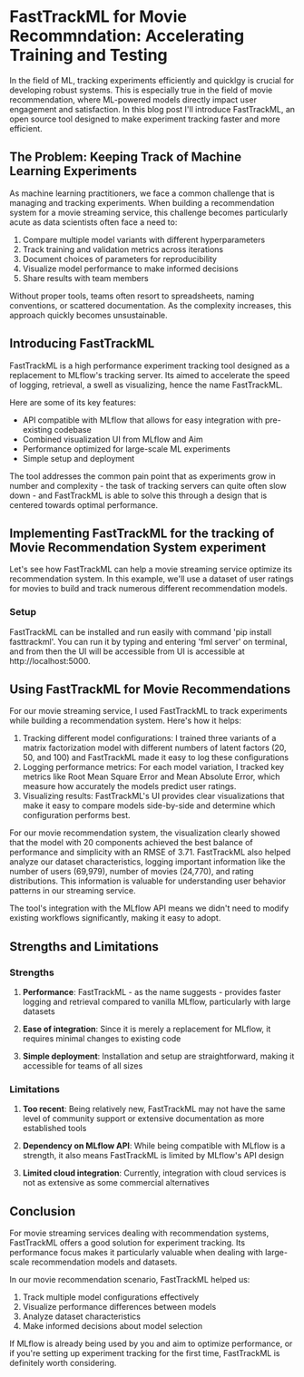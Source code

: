 # FastTrackML for Movie Recommndation: Accelerating Training and Testing

In the field of ML, tracking experiments efficiently and quicklgy is crucial for developing robust systems. This is especially true in the field of movie recommendation, where ML-powered models directly impact user engagement and satisfaction. In this blog post I'll introduce FastTrackML, an open source tool designed to make experiment tracking faster and more efficient.

## The Problem: Keeping Track of Machine Learning Experiments

As machine learning practitioners, we face a common challenge that is managing and tracking experiments. When building a recommendation system for a movie streaming service, this challenge becomes particularly acute as data scientists often face a need to:

1. Compare multiple model variants with different hyperparameters
2. Track training and validation metrics across iterations
3. Document choices of parameters for reproducibility
4. Visualize model performance to make informed decisions
5. Share results with team members

Without proper tools, teams often resort to spreadsheets, naming conventions, or scattered documentation. As the complexity increases, this approach quickly becomes unsustainable.

## Introducing FastTrackML

FastTrackML is a high performance experiment tracking tool designed as a replacement to MLflow's tracking server. Its aimed to accelerate the speed of logging, retrieval, a swell as visualizing, hence the name FastTrackML. 

Here are some of its key features:
- API compatible with MLflow that allows for easy integration with pre-existing codebase
- Combined visualization UI from MLflow and Aim
- Performance optimized for large-scale ML experiments
- Simple setup and deployment

The tool addresses the common pain point that as experiments grow in number and complexity - the task of tracking servers can quite often slow down - and FastTrackML is able to solve this through a design that is centered towards optimal performance. 

## Implementing FastTrackML for the tracking of Movie Recommendation System experiment

Let's see how FastTrackML can help a movie streaming service optimize its recommendation system. In this example, we'll use a dataset of user ratings for movies to build and track numerous different recommendation models.

### Setup

FastTrackML can be installed and run easily with command 'pip install fasttrackml'. You can run it by typing and entering 'fml server' on terminal, and from then the UI will be accessible from  UI is accessible at http://localhost:5000.

## Using FastTrackML for Movie Recommendations 

For our movie streaming service, I used FastTrackML to track experiments while building a recommendation system. Here's how it helps: 
1. Tracking different model configurations: I trained three variants of a matrix factorization model with different numbers of latent factors (20, 50, and 100) and FastTrackML made it easy to log these configurations
2. Logging performance metrics: For each model variation, I tracked key metrics like Root Mean Square Error and Mean Absolute Error, which measure how accurately the models predict user ratings. 
3. Visualizing results: FastTrackML's UI provides clear visualizations that make it easy to compare models side-by-side and determine which configuration performs best. 

For our movie recommendation system, the visualization clearly showed that the model with 20 components achieved the best balance of performance and simplicity with an RMSE of 3.71. FastTrackML also helped analyze our dataset characteristics, logging important information like the number of users (69,979), number of movies (24,770), and rating distributions. This information is valuable for understanding user behavior patterns in our streaming service.

The tool's integration with the MLflow API means we didn't need to modify existing workflows significantly, making it easy to adopt.

## Strengths and Limitations

### Strengths

1. **Performance**: FastTrackML - as the name suggests - provides faster logging and retrieval compared to vanilla MLflow, particularly with large datasets

2. **Ease of integration**: Since it is merely a replacement for MLflow, it requires minimal changes to existing code

3. **Simple deployment**: Installation and setup are straightforward, making it accessible for teams of all sizes

### Limitations

1. **Too recent**: Being relatively new, FastTrackML may not have the same level of community support or extensive documentation as more established tools

2. **Dependency on MLflow API**: While being compatible with MLflow is a strength, it also means FastTrackML is limited by MLflow's API design

3. **Limited cloud integration**: Currently, integration with cloud services is not as extensive as some commercial alternatives

## Conclusion

For movie streaming services dealing with recommendation systems, FastTrackML offers a good solution for experiment tracking. Its performance focus makes it particularly valuable when dealing with large-scale recommendation models and datasets.

In our movie recommendation scenario, FastTrackML helped us:
1. Track multiple model configurations effectively
2. Visualize performance differences between models
3. Analyze dataset characteristics
4. Make informed decisions about model selection

If MLflow is already being used by you and aim to optimize performance, or if you're setting up experiment tracking for the first time, FastTrackML is definitely worth considering.    